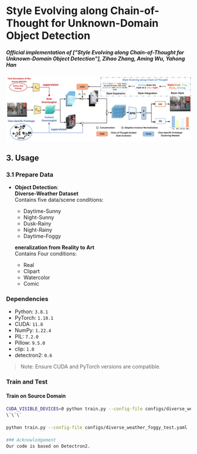 # Style Evolving along Chain-of-Thought for Unknown-Domain Object Detection

##### Official implementation of ["Style Evolving along Chain-of-Thought for Unknown-Domain Object Detection"], Zihao Zhang, Aming Wu, Yahong Han

![image](pic/f2.jpg)
## 3. Usage

### 3.1 Prepare Data


- **Object Detection**:  
  **Diverse-Weather Dataset**  
  Contains five data/scene conditions:  
  - Daytime-Sunny  
  - Night-Sunny  
  - Dusk-Rainy  
  - Night-Rainy  
  - Daytime-Foggy
 
   **eneralization from Reality to Art**  
  Contains Four conditions:  
  - Real  
  - Clipart  
  - Watercolor  
  - Comic  


### Dependencies

- Python: `3.8.1`  
- PyTorch: `1.10.1`  
- CUDA: `11.8`  
- NumPy: `1.22.4`  
- PIL: `7.2.0`  
- Pillow: `9.5.0`  
- clip: `1.0`  
- detectron2: `0.6`

> Note: Ensure CUDA and PyTorch versions are compatible.

### Train and Test

#### Train on Source Domain

```bash
CUDA_VISIBLE_DEVICES=0 python train.py --config-file configs/diverse_weather.yaml
\`\`\`

python train.py --config-file configs/diverse_weather_foggy_test.yaml --eval-only MODEL.WEIGHTS all_outs/diverse_weather/model_best.pth > diverse_weather_foggy_test.log

### Acknowledgement
Our code is based on Detectron2.
